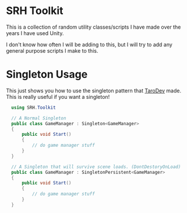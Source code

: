 # SRH Toolkit
This is a collection of random utility classes/scripts I have made over the years I have used Unity.

I don't know how often I will be adding to this, but I will try to add any general purpose scripts I make to this.

# Singleton Usage
This just shows you how to use the singleton pattern that [TaroDev](https://www.youtube.com/@Tarodev) made. This is really useful if you want a singleton!
```` C#
  using SRH.Toolkit

  // A Normal Singleton
  public class GameManager : Singleton<GameManager>
  {
      public void Start()
      {
          // do game manager stuff
      }
  }

  // A Singleton that will survive scene loads. (DontDestoryOnLoad)
  public class GameManager : SingletonPersistent<GameManager>
  {
      public void Start()
      {
          // do game manager stuff
      }
  }
````